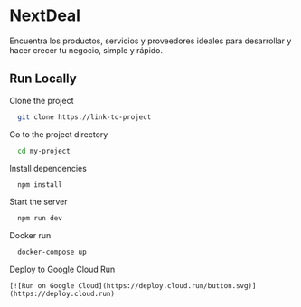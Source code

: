 # NextDeal
Encuentra los productos, servicios y proveedores ideales para desarrollar y hacer crecer tu negocio, simple y rápido.

## Run Locally

Clone the project

```bash
  git clone https://link-to-project
```

Go to the project directory

```bash
  cd my-project
```

Install dependencies

```bash
  npm install
```

Start the server

```bash
  npm run dev
```
Docker run

```bash
  docker-compose up
```

  
Deploy to Google Cloud Run

```
[![Run on Google Cloud](https://deploy.cloud.run/button.svg)](https://deploy.cloud.run)
```
